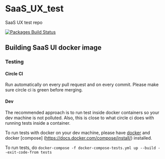 # SaaS_UX_test
SaaS UX test repo

[![Packages Build Status](https://circleci.com/gh/extremenetworks/saas_ux_test/tree/master.svg?style=shield&circle-token=b619b21089647f85e198d5392e946a3c0fec7637)](https://circleci.com/gh/extremenetworks/saas_ux_test)

## Building SaaS UI docker image

### Testing
#### Circle CI
Run automatically on every pull request and on every commit. Please make sure circle ci is green before merging.

#### Dev
The recommended approach is to run test inside docker containers so your dev machine is not polluted. Also, this is close to what circle ci does with running tests inside a container.

To run tests with docker on your dev machine, please have [docker](docs.docker.com/install/) and docker [compose] (https://docs.docker.com/compose/install/) installed.

To run tests, do ```docker-compose -f docker-compose-tests.yml up --build --exit-code-from tests ```
